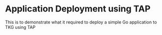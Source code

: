 # Application Deployment using TAP

This is to demonstrate what it required to deploy a simple Go application to TKG using TAP

